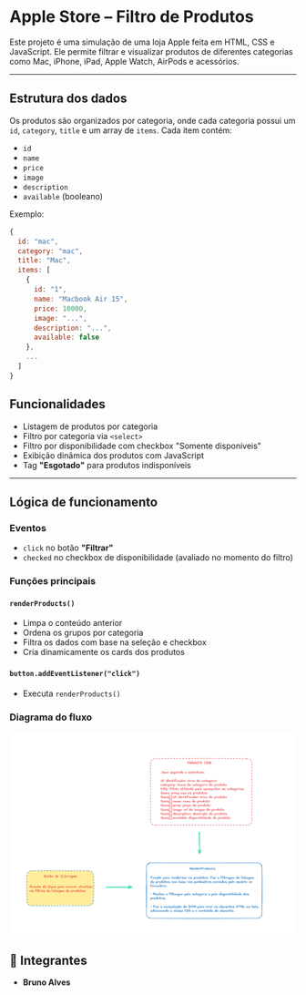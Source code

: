 # Apple Store – Filtro de Produtos

Este projeto é uma simulação de uma loja Apple feita em HTML, CSS e JavaScript. Ele permite filtrar e visualizar produtos de diferentes categorias como Mac, iPhone, iPad, Apple Watch, AirPods e acessórios.

---

## Estrutura dos dados

Os produtos são organizados por categoria, onde cada categoria possui um `id`, `category`, `title` e um array de `items`. Cada item contém:

- `id`
- `name`
- `price`
- `image`
- `description`
- `available` (booleano)

Exemplo:

```js
{
  id: "mac",
  category: "mac",
  title: "Mac",
  items: [
    {
      id: "1",
      name: "Macbook Air 15",
      price: 10000,
      image: "...",
      description: "...",
      available: false
    },
    ...
  ]
}
```


## Funcionalidades

- Listagem de produtos por categoria
- Filtro por categoria via `<select>`
- Filtro por disponibilidade com checkbox "Somente disponíveis"
- Exibição dinâmica dos produtos com JavaScript
- Tag **"Esgotado"** para produtos indisponíveis

---

## Lógica de funcionamento

### Eventos

- `click` no botão **"Filtrar"**
- `checked` no checkbox de disponibilidade (avaliado no momento do filtro)

### Funções principais

#### `renderProducts()`
- Limpa o conteúdo anterior
- Ordena os grupos por categoria
- Filtra os dados com base na seleção e checkbox
- Cria dinamicamente os cards dos produtos

#### `button.addEventListener("click")`
- Executa `renderProducts()`

### Diagrama do fluxo

![Diagrama do Fluxo](./assets/img/products_diagram.png)


## 👥 Integrantes
- **Bruno Alves**
